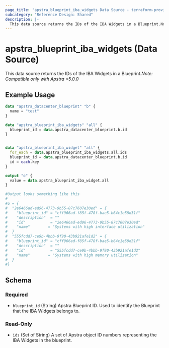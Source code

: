 ```yaml
---
page_title: "apstra_blueprint_iba_widgets Data Source - terraform-provider-apstra"
subcategory: "Reference Design: Shared"
description: |-
  This data source returns the IDs of the IBA Widgets in a Blueprint.Note: Compatible only with Apstra <5.0.0
---
```


# apstra_blueprint_iba_widgets (Data Source)

This data source returns the IDs of the IBA Widgets in a Blueprint.*Note: Compatible only with Apstra <5.0.0*


## Example Usage

```terraform
data "apstra_datacenter_blueprint" "b" {
  name = "test"
}

data "apstra_blueprint_iba_widgets" "all" {
  blueprint_id = data.apstra_datacenter_blueprint.b.id
}


data "apstra_blueprint_iba_widget" "all" {
  for_each = data.apstra_blueprint_iba_widgets.all.ids
  blueprint_id = data.apstra_datacenter_blueprint.b.id
  id = each.key
}

output "o" {
  value = data.apstra_blueprint_iba_widget.all
}

#Output looks something like this
#
#o = {
#  "2e6466ad-ed96-4773-9b55-87c7607e30ed" = {
#    "blueprint_id" = "cff966ad-f85f-478f-bae5-b64c1e58d31f"
#    "description"  = ""
#    "id"           = "2e6466ad-ed96-4773-9b55-87c7607e30ed"
#    "name"        = "Systems with high interface utilization"
#  }
#  "555fcdd7-ce9b-4bbb-9f90-43b921afe1d2" = {
#    "blueprint_id" = "cff966ad-f85f-478f-bae5-b64c1e58d31f"
#    "description"  = ""
#    "id"           = "555fcdd7-ce9b-4bbb-9f90-43b921afe1d2"
#    "name"        = "Systems with high memory utilization"
#  }
#}
```

<!-- schema generated by tfplugindocs -->
## Schema

### Required

- `blueprint_id` (String) Apstra Blueprint ID. Used to identify the Blueprint that the IBA Widgets belongs to.

### Read-Only

- `ids` (Set of String) A set of Apstra object ID numbers representing the IBA Widgets in the blueprint.
